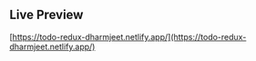 ## Live Preview

[https://todo-redux-dharmjeet.netlify.app/](https://todo-redux-dharmjeet.netlify.app/)

